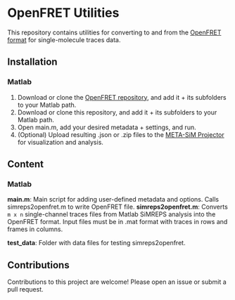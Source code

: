 # OpenFRET Utilities
This repository contains utilities for converting to and from the [OpenFRET format](https://github.com/simol-lab/OpenFRET) for single-molecule traces data.

## Installation
### Matlab
1. Download or clone the [OpenFRET repository](https://github.com/simol-lab/OpenFRET), and add it + its subfolders to your Matlab path.
2. Download or clone this repository, and add it + its subfolders to your Matlab path.
3. Open main.m, add your desired metadata + settings, and run.
4. (Optional) Upload resulting .json or .zip files to the [META-SiM Projector](https://www.simol-projector.org/) for visualization and analysis.

## Content
### Matlab
**main.m**: Main script for adding user-defined metadata and options. Calls simreps2openfret.m to write OpenFRET file.
**simreps2openfret.m**: Converts `m x n` single-channel traces files from Matlab SiMREPS analysis into the OpenFRET format.  Input files must be in .mat format with traces in rows and frames in columns.

**test_data**: Folder with data files for testing simreps2openfret.

## Contributions
Contributions to this project are welcome! Please open an issue or submit a pull request.
